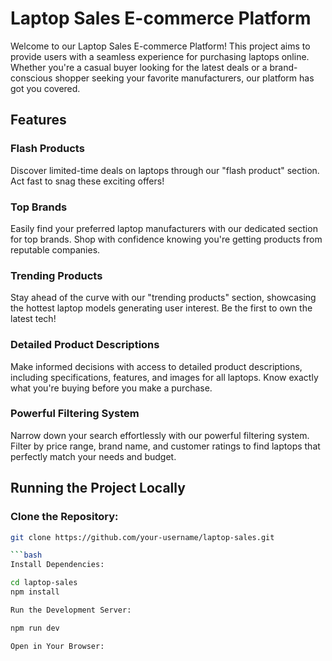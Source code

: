 # <b>Laptop Sales E-commerce Platform</b>

Welcome to our Laptop Sales E-commerce Platform! This project aims to provide users with a seamless experience for purchasing laptops online. Whether you're a casual buyer looking for the latest deals or a brand-conscious shopper seeking your favorite manufacturers, our platform has got you covered.

## Features

### Flash Products
Discover limited-time deals on laptops through our "flash product" section. Act fast to snag these exciting offers!

### Top Brands
Easily find your preferred laptop manufacturers with our dedicated section for top brands. Shop with confidence knowing you're getting products from reputable companies.

### Trending Products
Stay ahead of the curve with our "trending products" section, showcasing the hottest laptop models generating user interest. Be the first to own the latest tech!

### Detailed Product Descriptions
Make informed decisions with access to detailed product descriptions, including specifications, features, and images for all laptops. Know exactly what you're buying before you make a purchase.

### Powerful Filtering System
Narrow down your search effortlessly with our powerful filtering system. Filter by price range, brand name, and customer ratings to find laptops that perfectly match your needs and budget.

## Running the Project Locally

### Clone the Repository:

```bash
git clone https://github.com/your-username/laptop-sales.git

```bash
Install Dependencies:

cd laptop-sales
npm install

Run the Development Server:

npm run dev

Open in Your Browser:


